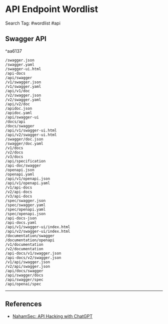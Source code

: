 # API Endpoint Wordlist

Search Tag: #wordlist #api

## Swagger API

^aa6137

```
/swagger.json
/swagger.yaml
/swagger-ui.html
/api-docs
/api/swagger
/v1/swagger.json
/v1/swagger.yaml
/api/v1/doc
/v2/swagger.json
/v2/swagger.yaml
/api/v2/doc
/apidoc.json
/apidoc.yaml
/api/swagger-ui
/docs/api
/docs/swagger
/api/v1/swagger-ui.html
/api/v2/swagger-ui.html
/swagger/doc.json
/swagger/doc.yaml
/v1/docs
/v2/docs
/v3/docs
/api/specification
/api-doc/swagger
/openapi.json
/openapi.yaml
/api/v1/openapi.json
/api/v1/openapi.yaml
/v1/api-docs
/v2/api-docs
/v3/api-docs
/spec/swagger.json
/spec/swagger.yaml
/spec/openapi.yaml
/spec/openapi.json
/api-docs-json
/api-docs.yaml
/api/v1/swagger-ui/index.html
/api/v2/swagger-ui/index.html
/documentation/swagger
/documentation/openapi
/v1/documentation
/v2/documentation
/api-docs/v1/swagger.json
/api-docs/v2/swagger.json
/v1/api/swagger.json
/v2/api/swagger.json
/api/docs/swagger
/api/swagger/docs
/api/swagger/spec
/api/openai/spec
```

---
## References

- [NahamSec: API Hacking with ChatGPT](https://www.youtube.com/watch?v=BTlUEWHRldk)